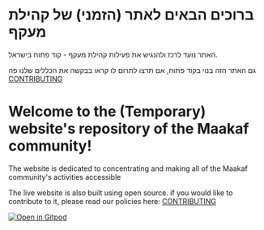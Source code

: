 # ברוכים הבאים לאתר (הזמני) של קהילת מעקף

 האתר נועד לרכז ולהנגיש את פעילות קהילת מעקף - קוד פתוח בישראל.

 גם האתר הזה בנוי בקוד פתוח, אם תרצו לתרום לו קראו בבקשה את הכללים שלנו פה [CONTRIBUTING](./CONTRIBUTING.md)


# Welcome to the (Temporary) website's repository of the Maakaf community!

The website is dedicated to concentrating and making all of the Maakaf community's activities accessible

The live website is also built using open source. if you would like to contribute to it, please read our policies here: [CONTRIBUTING](./CONTRIBUTING.md)

<a href="https://gitpod.io/from-referrer/">
 <img src="https://img.shields.io/badge/Gitpod-ready--to--code-908a85?logo=gitpod" alt="Open in Gitpod" />
</a>
